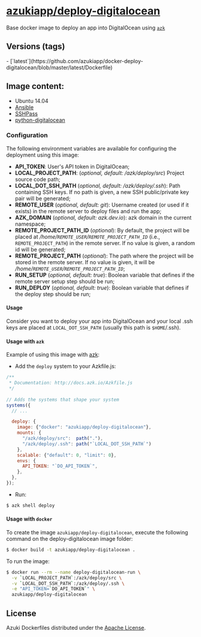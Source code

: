 [azukiapp/deploy-digitalocean](http://images.azk.io/#/deploy-digitalocean)
==================

Base docker image to deploy an app into DigitalOcean using [`azk`](http://azk.io)

Versions (tags)
---

<versions>
- [`latest`](https://github.com/azukiapp/docker-deploy-digitalocean/blob/master/latest/Dockerfile)
</versions>

Image content:
---

- Ubuntu 14.04
- [Ansible](http://www.ansible.com)
- [SSHPass](http://sourceforge.net/projects/sshpass/)
- [python-digitalocean](https://github.com/koalalorenzo/python-digitalocean)

### Configuration
The following environment variables are available for configuring the deployment using this image:

- **API_TOKEN**: User's API token in DigitalOcean;
- **LOCAL_PROJECT_PATH**: (*optional, default: /azk/deploy/src*) Project source code path;
- **LOCAL_DOT_SSH_PATH** (*optional, default: /azk/deploy/.ssh*): Path containing SSH keys. If no path is given, a new SSH public/private key pair will be generated;
- **REMOTE_USER** (*optional, default: git*): Username created (or used if it exists) in the remote server to deploy files and run the app;
- **AZK_DOMAIN** (*optional, default: azk.dev.io*): azk domain in the current namespace;
- **REMOTE_PROJECT_PATH_ID** (*optional*): By default, the project will be placed at */home/`REMOTE_USER`/`REMOTE_PROJECT_PATH_ID`* (i.e., `REMOTE_PROJECT_PATH`) in the remote server. If no value is given, a random id will be generated;
- **REMOTE_PROJECT_PATH** (*optional*): The path where the project will be stored in the remote server. If no value is given, it will be */home/`REMOTE_USER`/`REMOTE_PROJECT_PATH_ID`*;
- **RUN_SETUP** (*optional, default: true*): Boolean variable that defines if the remote server setup step should be run;
- **RUN_DEPLOY** (*optional, default: true*): Boolean variable that defines if the deploy step should be run;

#### Usage

Consider you want to deploy your app into DigitalOcean and your local .ssh keys are placed at `LOCAL_DOT_SSH_PATH` (usually this path is `$HOME`/.ssh).

#### Usage with `azk`

Example of using this image with [azk](http://azk.io):

- Add the `deploy` system to your Azkfile.js:

```js
/**
 * Documentation: http://docs.azk.io/Azkfile.js
 */
 
// Adds the systems that shape your system
systems({
  // ...

  deploy: {
    image: {"docker": "azukiapp/deploy-digitalocean"},
    mounts: {
      "/azk/deploy/src":  path("."),
      "/azk/deploy/.ssh": path("`LOCAL_DOT_SSH_PATH`")
    },
    scalable: {"default": 0, "limit": 0},
    envs: {
      API_TOKEN: "`DO_API_TOKEN`",
    },
  },
});
```

- Run:
```bash
$ azk shell deploy
```

#### Usage with `docker`

To create the image `azukiapp/deploy-digitalocean`, execute the following command on the deploy-digitalocean image folder:

```sh
$ docker build -t azukiapp/deploy-digitalocean .
```

To run the image:

```sh
$ docker run --rm --name deploy-digitalocean-run \
  -v `LOCAL_PROJECT_PATH`:/azk/deploy/src \
  -v `LOCAL_DOT_SSH_PATH`:/azk/deploy/.ssh \
  -e "API_TOKEN=`DO_API_TOKEN`" \
  azukiapp/deploy-digitalocean
```

## License

Azuki Dockerfiles distributed under the [Apache License](https://github.com/azukiapp/docker-deploy-digitalocean/blob/master/LICENSE).
